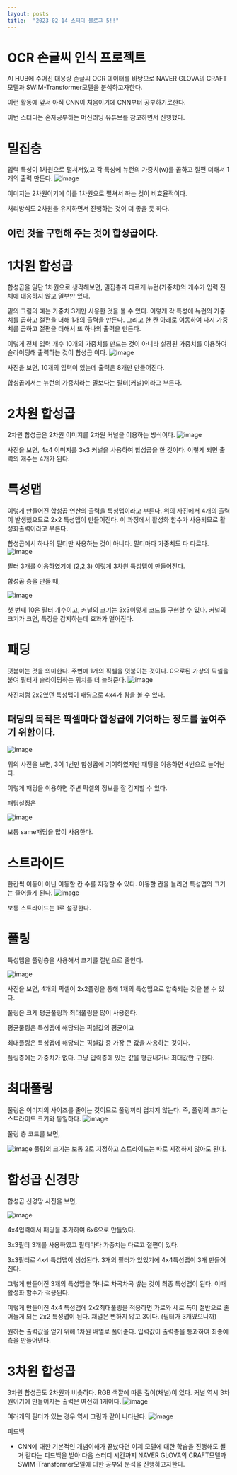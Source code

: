```yaml
---
layout: posts
title:  "2023-02-14 스터디 블로그 5!!"
---
```


# OCR 손글씨 인식 프로젝트

AI HUB에 주어진 대용량 손글씨 OCR 데이터를 바탕으로 NAVER GLOVA의 CRAFT모델과 SWIM-Transformer모델을 분석하고자한다.

이런 활동에 앞서 아직 CNN이 처음이기에 CNN부터 공부하기로한다.

이번 스터디는 혼자공부하는 머신러닝 유튜브를 참고하면서 진행했다.

# 밀집층
입력 특성이 1차원으로 펼쳐져있고 각 특성에 뉴런의 가중치(w)를 곱하고 절편 더해서 1개의 출력 만든다.
![image](https://user-images.githubusercontent.com/122075306/218789055-bc8201dd-f555-41b9-9a8d-2fcf5a26bbd2.png)

이미지는 2차원이기에 이를 1차원으로 펼쳐서 하는 것이 비효율적이다.

처리방식도 2차원을 유지하면서 진행하는 것이 더 좋을 듯 하다.

## 이런 것을 구현해 주는 것이 합성곱이다.
# 1차원 합성곱
합성곱을 일단 1차원으로 생각해보면,
밀집층과 다르게 뉴런(가중치)의 개수가 입력 전체에 대응하지 않고 일부만 있다. 

밑의 그림의 예는 가중치 3개만 사용한 것을 볼 수 있다. 이렇게 각 특성에 뉴런의 가중치를 곱하고 절편을 더해 1개의 출력을 만든다. 그리고 한 칸 아래로 이동하여 다시 가중치를 곱하고 절편을 더해서 또 하나의 출력을 만든다.

이렇게 전체 입력 개수 10개의 가중치를 만드는 것이 아니라 설정된 가중치를 이용하여 슬라이딩해 출력하는 것이 합성곱 이다.
![image](https://user-images.githubusercontent.com/122075306/218789397-be6ac8c0-4355-4843-ba0c-c9036802d0ce.png)

사진을 보면, 10개의 입력이 있는데 출력은 8개만 만들어진다.

합성곱에서는 뉴런의 가중치라는 말보다는 필터(커널)이라고 부른다.
# 2차원 합성곱
2차원 합성곱은 2차원 이미지를 2차원 커널을 이용하는 방식이다.
![image](https://user-images.githubusercontent.com/122075306/218790277-9e3c6a8b-f082-4d77-968b-a25df55b0ce1.png)

사진을 보면, 4x4 이미지를 3x3 커널을 사용하여 합성곱을 한 것이다. 이렇게 되면 출력의 개수는 4개가 된다.
# 특성맵
이렇게 만들어진 합성곱 연산의 출력을 특성맵이라고 부른다. 위의 사진에서 4개의 출력이 발생했으므로 2x2 특성맵이 만들어진다. 이 과정에서 활성화 함수가 사용되므로 활성화출력이라고 부른다.

합성곱에서 하나의 필터만 사용하는 것이 아니다. 필터마다 가중치도 다 다르다.
![image](https://user-images.githubusercontent.com/122075306/218790388-c071fbbe-7ec5-4715-b1e7-f628feb0afc3.png)

필터 3개를 이용하였기에 (2,2,3) 이렇게 3차원 특성맵이 만들어진다. 

합성곱 층을 만들 때,

![image](https://user-images.githubusercontent.com/122075306/218790479-7f871fc8-fa0d-422e-8454-b4e6143d5971.png)

첫 번째 10은 필터 개수이고, 커널의 크기는 3x3이렇게 코드를 구현할 수 있다.
커널의 크기가 크면, 특징을 감지하는데 효과가 떨어진다.
# 패딩
덧붙이는 것을 의미한다. 주변에 1개의 픽셀을 덧붙이는 것이다. 0으로된 가상의 픽셀을 붙여 필터가 슬라이딩하는 위치를 더 늘려준다. 
![image](https://user-images.githubusercontent.com/122075306/218790672-0df63fe8-a2ef-4443-8612-b591a28c9810.png)

사진처럼 2x2였던 특성맵이 패딩으로 4x4가 됨을 볼 수 있다.

## 패딩의 목적은 픽셀마다 합성곱에 기여하는 정도를 높여주기 위함이다.
![image](https://user-images.githubusercontent.com/122075306/218790774-243e2a97-55d5-48fd-ae94-b883f5417a71.png)

위의 사진을 보면, 3이 1번만 합성곱에 기여하였지만 패딩을 이용하면 4번으로 늘어난다.

이렇게 패딩을 이용하면 주변 픽셀의 정보를 잘 감지할 수 있다.

패딩설정은

![image](https://user-images.githubusercontent.com/122075306/218790860-43e68d56-e038-4310-a50b-dbc5177afc78.png)

보통 same패딩을 많이 사용한다.
# 스트라이드
한칸씩 이동이 아닌 이동할 칸 수를 지정할 수 있다. 이동할 칸을 늘리면 특성맵의 크기는 줄어들게 된다.
![image](https://user-images.githubusercontent.com/122075306/218790950-af6c4572-49aa-4117-9bad-6f2b4834d091.png)

보통 스트라이드는 1로 설정한다.
# 풀링
특성맵을 풀링층을 사용해서 크기를 절반으로 줄인다.

![image](https://user-images.githubusercontent.com/122075306/218791037-235f9ed9-3599-4cf1-815e-b09a188bc0b4.png)

사진을 보면, 4개의 픽셀이 2x2플링을 통해 1개의 특성맵으로 압축되는 것을 볼 수 있다.

풀링은 크게 평균풀링과 최대풀링을 많이 사용한다.

평균풀링은 특성맵에 해당되는 픽셀값의 평균이고

최대풀링은 특성맵에 해당되는 픽셀값 중 가장 큰 값을 사용하는 것이다.

풀링층에는 가중치가 없다. 그냥 입력층에 있는 값을 평균내거나 최대값만 구한다.
# 최대풀링
풀링은 이미지의 사이즈를 줄이는 것이므로 풀링끼리 겹치지 않는다. 즉, 풀링의 크기는 스트라이드 크기와 동일하다.
![image](https://user-images.githubusercontent.com/122075306/218791219-7e0a9f1c-3c23-4a43-9b3c-de963b71a3ef.png)

풀링 층 코드를 보면,

![image](https://user-images.githubusercontent.com/122075306/218791281-8cc04e34-376d-4efa-b23a-de5652bb6a50.png)
풀링의 크기는 보통 2로 지정하고 스트라이드는 따로 지정하지 않아도 된다.
# 합성곱 신경망
합성곱 신경망 사진을 보면,

![image](https://user-images.githubusercontent.com/122075306/218791341-69b2c4b3-d1d2-47d7-9c32-7608a93fcbd4.png)

4x4입력에서 패딩을 추가하여 6x6으로 만들었다.

3x3필터 3개를 사용하였고 필터마다 가중치는 다르고 절편이 있다.

3x3필터로 4x4 특성맵이 생성된다. 3개의 필터가 있었기에 4x4특성맵이 3개 만들어진다.

그렇게 만들어진 3개의 특성맵을 하나로 차곡차곡 쌓는 것이 최종 특성맵이 된다. 이때 활성화 함수가 적용된다. 

이렇게 만들어진 4x4 특성맵에 2x2최대풀링을 적용하면 가로와 세로 폭이 절반으로 줄어들게 되는 2x2 특성맵이 된다. 채널은 변하지 않고 3이다. (필터가 3개였으니까)

원하는 출력값을 얻기 위해 1차원 배열로 풀어준다. 입력값이 출력층을 통과하여 최종예측을 만들어낸다.
# 3차원 합성곱
3차원 합성곱도 2차원과 비슷하다. RGB 색깔에 따른 깊이(채널)이 있다. 커널 역시 3차원이기에 만들어지는 출력은 여전히 1개이다. 
![image](https://user-images.githubusercontent.com/122075306/218791556-e8ccf994-76bc-46b1-8742-e819d4770960.png)

여러개의 필터가 있는 경우 역시 그림과 같이 나타난다.
![image](https://user-images.githubusercontent.com/122075306/218791693-b1d893e3-6971-4cc8-b3e7-9405513b17ca.png)

피드백
- CNN에 대한 기본적인 개념이해가 끝났다면 이제 모델에 대한 학습을 진행해도 될거 같다는 피드백을 받아 다음 스터디 시간까지 NAVER GLOVA의 CRAFT모델과 SWIM-Transformer모델에 대한 공부와 분석을 진행하고자한다.
